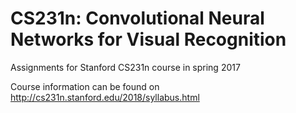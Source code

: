 # CS231n: Convolutional Neural Networks for Visual Recognition

Assignments for Stanford CS231n course in spring 2017

Course information can be found on http://cs231n.stanford.edu/2018/syllabus.html

